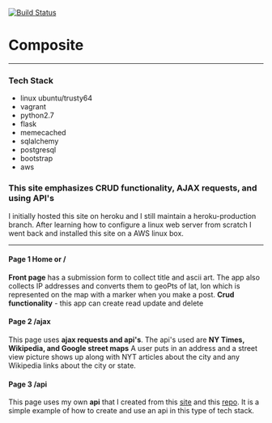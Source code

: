 [![Build Status](https://travis-ci.org/jreiher2003/Composite.svg?branch=master)](https://travis-ci.org/jreiher2003/Composite)
# Composite 
___


### Tech Stack 
* linux ubuntu/trusty64  
* vagrant  
* python2.7 
* flask 
* memecached  
* sqlalchemy
* postgresql 
* bootstrap 
* aws  


### This site emphasizes CRUD functionality, AJAX requests, and using API's
I initially hosted this site on heroku and I still maintain a heroku-production branch.  After learning how to configure a linux web server from scratch I went back and installed this site on a AWS linux box.  
_______

#### Page 1 Home or /
**Front page** has a submission form to collect title and ascii art. The app also collects IP addresses and converts them to geoPts of lat, lon which is represented on the map with a marker when you make a post.
**Crud functionality** - this app can create read update and delete

#### Page 2 /ajax
This page uses **ajax requests and api's**.
The api's used are **NY Times, Wikipedia, and Google street maps**
A user puts in an address and a street view picture shows up along with NYT articles about the city and any Wikipedia links about the city or state.

#### Page 3 /api 
This page uses my own **api** that I created from this [site](http://adopt-puppy.herokuapp.com/api ) and this [repo](https://github.com/jreiher2003/Puppy-Adoption).  It is a simple example of how to create and use an api in this type of tech stack.  